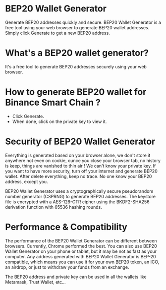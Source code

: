 # BEP20 Wallet Generator

Generate BEP20 addresses quickly and secure.
BEP20 Wallet Generator is a free tool using your web browser to generate BEP20 wallet addresses.
Simply click Generate to get a new BEP20 address.

# What's a BEP20 wallet generator?

It's a free tool to generate BEP20 addresses securely using your web browser.

# How to generate BEP20 wallet for Binance Smart Chain ?

- Click Generate.
- When done, click on the private key to view it.

# Security of BEP20 Wallet Generator

Everything is generated based on your browser alone, we don't store it anywhere not even on cookie, ounce you close your browser tab, no history is keep, things are vanished to thin air ! We can't know your private key. If you want to have more security, turn off your internet and generate BEP20 wallet. After delete everything, keep no trace. No one know your BEP20 address, except you.

BEP20 Wallet Generator uses a cryptographically secure pseudorandom number generator (CSPRNG) to generate BEP20 addresses. The keystore file is encrypted with a AES-128-CTR cipher using the BKDF2-SHA256 derivation function with 65536 hashing rounds.

# Performance & Compatibility

The performance of the BEP20 Wallet Generator can be different between browsers. Currently, Chrome performed the best. You can also use BEP20 Wallet Generator on your phone or tablet, but it may be not as fast as your computer.
Any address generated with BEP20 Wallet Generator is BEP-20 compatible, which means you can use it for your own BEP20 token, an ICO, an airdrop, or just to withdraw your funds from an exchange.

The BEP20 address and private key can be used in all the wallets like Metamask, Trust Wallet, etc...
